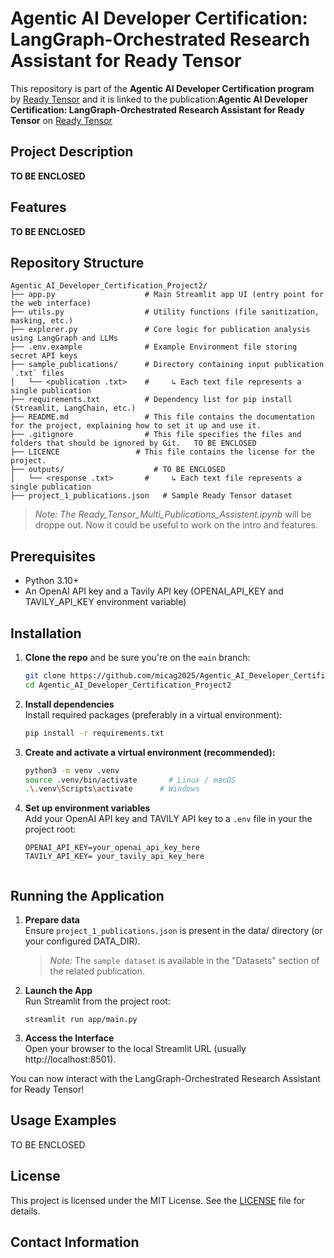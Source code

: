 # Agentic AI Developer Certification: LangGraph-Orchestrated Research Assistant for Ready Tensor

This repository is part of the **Agentic AI Developer Certification program** by [Ready Tensor](https://www.readytensor.ai)
and it is linked to the publication:**Agentic AI Developer Certification: LangGraph-Orchestrated Research Assistant for Ready Tensor** on [Ready Tensor](https://www.readytensor.ai)


## Project Description  
**TO BE ENCLOSED**   


## Features  
**TO BE ENCLOSED**    


## Repository Structure  
```
Agentic_AI_Developer_Certification_Project2/
├── app.py                    # Main Streamlit app UI (entry point for the web interface)
├── utils.py                  # Utility functions (file sanitization, masking, etc.)
├── explorer.py               # Core logic for publication analysis using LangGraph and LLMs
├── .env.example              # Example Environment file storing secret API keys 
├── sample_publications/      # Directory containing input publication `.txt` files
│   └── <publication .txt>    #     ↳ Each text file represents a single publication
├── requirements.txt          # Dependency list for pip install (Streamlit, LangChain, etc.)
├── README.md          	      # This file contains the documentation for the project, explaining how to set it up and use it.
├── .gitignore        	      # This file specifies the files and folders that should be ignored by Git.   TO BE ENCLOSED 
├── LICENCE    	            # This file contains the license for the project.
├── outputs/    	            # TO BE ENCLOSED 
│   └── <response .txt>       #     ↳ Each text file represents a single publication
├── project_1_publications.json   # Sample Ready Tensor dataset 

```
> _Note:_ *The Ready_Tensor_Multi_Publications_Assistent.ipynb* will be droppe out. Now it could be useful to work on the intro and features.  

## Prerequisites
* Python 3.10+
* An OpenAI API key and a Tavily API key (OPENAI_API_KEY and TAVILY_API_KEY environment variable) 


## Installation
1. **Clone the repo** and be sure you're on the `main` branch:

   ```bash
   git clone https://github.com/micag2025/Agentic_AI_Developer_Certification_Project2
   cd Agentic_AI_Developer_Certification_Project2  
   ```
2. **Install dependencies**   
   Install required packages (preferably in a virtual environment):

   ```bash
   pip install -r requirements.txt
   ```
3. **Create and activate a virtual environment (recommended):**      
   
    ```bash
   python3 -m venv .venv
   source .venv/bin/activate       # Linux / macOS
   .\.venv\Scripts\activate      # Windows
   ```
3. **Set up environment variables**  
   Add your OpenAI API key and TAVILY API key  to a `.env` file in your the project root:

   ```env
   OPENAI_API_KEY=your_openai_api_key_here
   TAVILY_API_KEY= your_tavily_api_key_here
 
   ```
## Running the Application  
1. **Prepare data**    
   Ensure `project_1_publications.json` is present in the data/ directory (or your configured DATA_DIR).
      > _Note:_ The `sample dataset` is available in the "Datasets" section of the related publication.

3. **Launch the App**     
   Run Streamlit from the project root:  
  
   ```
   streamlit run app/main.py
   ```
   
4. **Access the Interface**          
   Open your browser to the local Streamlit URL (usually http://localhost:8501).        

You can now interact with the LangGraph-Orchestrated Research Assistant for Ready Tensor!  


## Usage Examples 
TO BE ENCLOSED 


## License
This project is licensed under the MIT License. See the [LICENSE](LICENSE) file for details.


## Contact Information 


